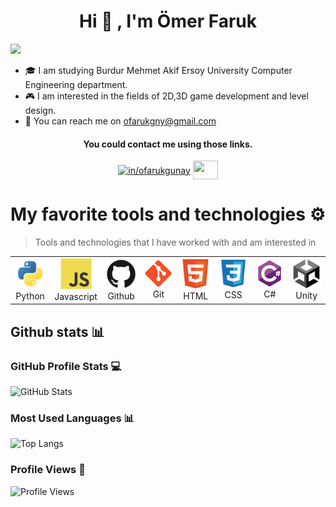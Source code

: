 <h1 align="center">Hi 👋 , I'm Ömer Faruk</h1>

[![](https://visitcount.itsvg.in/api?id=ofarukgunay&label=Profile%20Views&color=9&icon=0&pretty=false)](https://visitcount.itsvg.in)

- 🎓 I am studying Burdur Mehmet Akif Ersoy University Computer Engineering department.
- 🎮 I am interested in the fields of 2D,3D game development and level design.
- 📧 You can reach me on [ofarukgny@gmail.com](mailto:ofarukgny@gmail.com) <br>

<h4 align="center">You could contact me using those links.</h4>
<p align="center">
<a href="https://linkedin.com/in/ofarukgunay" target="blank"><img align="center" src="https://raw.githubusercontent.com/rahuldkjain/github-profile-readme-generator/master/src/images/icons/Social/linked-in-alt.svg" alt="in/ofarukgunay" height="30" width="40" /></a>
<a href="https://www.instagram.com/omerr_gny/" target="blank"><img align="center" src="https://www.google.com/imgres?q=icon%20svg%20instagram%20logo&imgurl=https%3A%2F%2Fupload.wikimedia.org%2Fwikipedia%2Fcommons%2Fthumb%2Fe%2Fe7%2FInstagram_logo_2016.svg%2F2048px-Instagram_logo_2016.svg.png&imgrefurl=https%3A%2F%2Fcommons.wikimedia.org%2Fwiki%2FFile%3AInstagram_logo_2016.svg&docid=9bnaJkFlR-koEM&tbnid=YRBTEJWs58dBaM&vet=12ahUKEwiw_67y0cOFAxWdQPEDHajUCyAQM3oECBoQAA..i&w=2048&h=2048&hcb=2&ved=2ahUKEwiw_67y0cOFAxWdQPEDHajUCyAQM3oECBoQAA" height="30" width="40" /></a>

# My favorite tools and technologies ⚙️

> Tools and technologies that I have worked with and am interested in  

<table>
  <tr>
    <td align="center"><img src="https://raw.githubusercontent.com/devicons/devicon/master/icons/python/python-original.svg" width="50"><br>Python</td>
    <td align="center"><img src="https://raw.githubusercontent.com/devicons/devicon/master/icons/javascript/javascript-original.svg" width="50"><br>Javascript</td>
    <td align="center"><img src="https://raw.githubusercontent.com/devicons/devicon/master/icons/github/github-original.svg" width="50"><br>Github</td>
    <td align="center"><img src="https://raw.githubusercontent.com/devicons/devicon/master/icons/git/git-original.svg" width="50"><br>Git</td>
    <td align="center"><img src="https://raw.githubusercontent.com/devicons/devicon/master/icons/html5/html5-original.svg" width="50"><br>HTML</td>
    <td align="center"><img src="https://raw.githubusercontent.com/devicons/devicon/master/icons/css3/css3-original.svg" width="50"><br>CSS</td>
    <td align="center"><img src="https://raw.githubusercontent.com/devicons/devicon/master/icons/csharp/csharp-original.svg" width="50"><br>C#</td>
    <td align="center"><img src="https://raw.githubusercontent.com/devicons/devicon/master/icons/unity/unity-original.svg" width="50"><br>Unity</td>
  </tr>
</table>

## Github stats 📊

### GitHub Profile Stats 💻

![GitHub Stats](https://github-readme-stats.vercel.app/api?username=your-username&show_icons=true&theme=radical)

### Most Used Languages 📊

![Top Langs](https://github-readme-stats.vercel.app/api/top-langs/?username=your-username&layout=compact&theme=radical)

### Profile Views 👀

![Profile Views](https://komarev.com/ghpvc/?username=ofarukgunay&color=green&style=flat-square)

